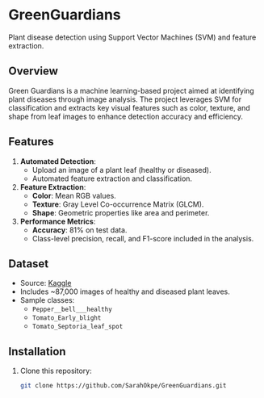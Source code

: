 # GreenGuardians

Plant disease detection using Support Vector Machines (SVM) and feature extraction.

## Overview
Green Guardians is a machine learning-based project aimed at identifying plant diseases through image analysis. The project leverages SVM for classification and extracts key visual features such as color, texture, and shape from leaf images to enhance detection accuracy and efficiency.

## Features
1. **Automated Detection**:
   - Upload an image of a plant leaf (healthy or diseased).
   - Automated feature extraction and classification.
2. **Feature Extraction**:
   - **Color**: Mean RGB values.
   - **Texture**: Gray Level Co-occurrence Matrix (GLCM).
   - **Shape**: Geometric properties like area and perimeter.
3. **Performance Metrics**:
   - **Accuracy**: 81% on test data.
   - Class-level precision, recall, and F1-score included in the analysis.

## Dataset
- Source: [Kaggle](https://www.kaggle.com/)
- Includes ~87,000 images of healthy and diseased plant leaves.
- Sample classes:
  - `Pepper__bell___healthy`
  - `Tomato_Early_blight`
  - `Tomato_Septoria_leaf_spot`

## Installation
1. Clone this repository:
   ```bash
   git clone https://github.com/SarahOkpe/GreenGuardians.git
